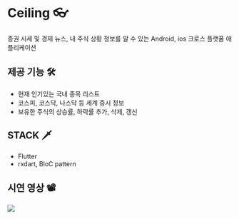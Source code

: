 # Ceiling 👓

증권 시세 및 경제 뉴스, 내 주식 상황 정보를 알 수 있는 Android, ios 크로스 플랫폼 애플리케이션

## 제공 기능 🛠
- 현재 인기있는 국내 종목 리스트
- 코스피, 코스닥, 나스닥 등 세계 증시 정보
- 보유한 주식의 상승률, 하락률 추가, 삭제, 갱신

## STACK 🗡
- Flutter
- rxdart, BloC pattern

## 시연 영상 📽
<img src='promotion/ceiling.gif'>

